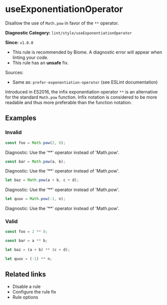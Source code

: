 # useExponentiationOperator

Disallow the use of `Math.pow` in favor of the `**` operator.

**Diagnostic Category:** `lint/style/useExponentiationOperator`

**Since:** `v1.0.0`

- This rule is recommended by Biome. A diagnostic error will appear when linting your code.
- This rule has an **unsafe** fix.

Sources: 
- Same as: `prefer-exponentiation-operator` (see ESLint documentation)

Introduced in ES2016, the infix exponentiation operator `**` is an alternative for the standard `Math.pow` function. Infix notation is considered to be more readable and thus more preferable than the function notation.

## Examples

### Invalid

```js
const foo = Math.pow(2, 8);
```
Diagnostic: Use the '**' operator instead of 'Math.pow'.

```js
const bar = Math.pow(a, b);
```
Diagnostic: Use the '**' operator instead of 'Math.pow'.

```js
let baz = Math.pow(a + b, c + d);
```
Diagnostic: Use the '**' operator instead of 'Math.pow'.

```js
let quux = Math.pow(-1, n);
```
Diagnostic: Use the '**' operator instead of 'Math.pow'.

### Valid

```js
const foo = 2 ** 8;

const bar = a ** b;

let baz = (a + b) ** (c + d);

let quux = (-1) ** n;
```

## Related links

- Disable a rule
- Configure the rule fix
- Rule options
